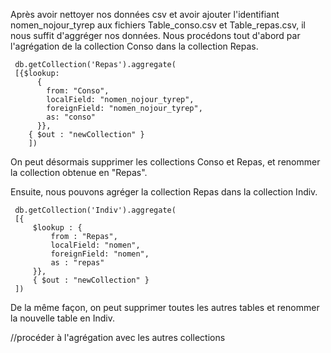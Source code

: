 Après avoir nettoyer nos données csv et avoir ajouter l'identifiant nomen_nojour_tyrep aux fichiers Table_conso.csv et Table_repas.csv, il nous suffit d'aggréger nos données.
Nous procédons tout d'abord par l'agrégation de la collection Conso dans la collection Repas.

     db.getCollection('Repas').aggregate(
     [{$lookup:
          {
            from: "Conso",
            localField: "nomen_nojour_tyrep",
            foreignField: "nomen_nojour_tyrep",
            as: "conso"
          }},
        { $out : "newCollection" }
        ])

On peut désormais supprimer les collections Conso et Repas, et renommer la collection obtenue en "Repas".
 
Ensuite, nous pouvons agréger la collection Repas dans la collection Indiv.
 
     db.getCollection('Indiv').aggregate(
     [{
         $lookup : {
             from : "Repas",
             localField: "nomen",
             foreignField: "nomen",
             as : "repas"
         }},
         { $out : "newCollection" }
     ])

De la même façon, on peut supprimer toutes les autres tables et renommer la nouvelle table en Indiv.

//procéder à l'agrégation avec les autres collections
